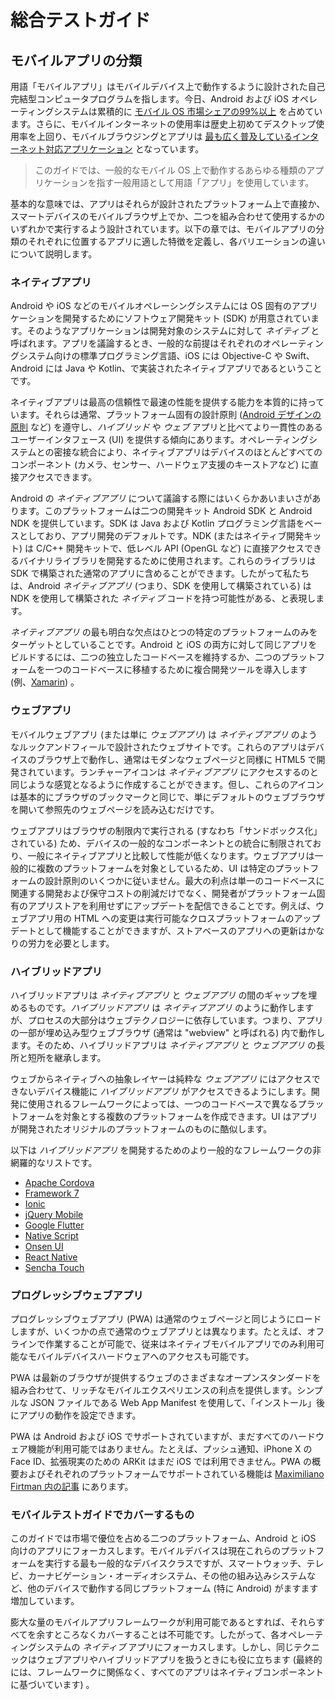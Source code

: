 # 総合テストガイド

## モバイルアプリの分類

用語「モバイルアプリ」はモバイルデバイス上で動作するように設計された自己完結型コンピュータプログラムを指します。今日、Android および iOS オペレーティングシステムは累積的に [モバイル OS 市場シェアの99%以上](https://www.idc.com/promo/smartphone-market-share/os) を占めています。さらに、モバイルインターネットの使用率は歴史上初めてデスクトップ使用率を上回り、モバイルブラウジングとアプリは [最も広く普及しているインターネット対応アプリケーション](https://www.idc.com/promo/smartphone-market-share/os) となっています。

> このガイドでは、一般的なモバイル OS 上で動作するあらゆる種類のアプリケーションを指す一般用語として用語「アプリ」を使用しています。

基本的な意味では、アプリはそれらが設計されたプラットフォーム上で直接か、スマートデバイスのモバイルブラウザ上でか、二つを組み合わせて使用するかのいずれかで実行するよう設計されています。以下の章では、モバイルアプリの分類のそれぞれに位置するアプリに適した特徴を定義し、各バリエーションの違いについて説明します。

### ネイティブアプリ

Android や iOS などのモバイルオペレーシングシステムには OS 固有のアプリケーションを開発するためにソフトウェア開発キット (SDK) が用意されています。そのようなアプリケーションは開発対象のシステムに対して *ネイティブ* と呼ばれます。アプリを議論するとき、一般的な前提はそれぞれのオペレーティングシステム向けの標準プログラミング言語、iOS には Objective-C や Swift、Android には Java や Kotlin、で実装されたネイティブアプリであるということです。

ネイティブアプリは最高の信頼性で最速の性能を提供する能力を本質的に持っています。それらは通常、プラットフォーム固有の設計原則 ([Android デザインの原則](https://developer.android.com/design/get-started/principles.html) など) を遵守し、*ハイブリッド* や *ウェブ* アプリと比べてより一貫性のあるユーザーインタフェース (UI) を提供する傾向にあります。オペレーティングシステムとの密接な統合により、ネイティブアプリはデバイスのほとんどすべてのコンポーネント (カメラ、センサー、ハードウェア支援のキーストアなど) に直接アクセスできます。

Android の *ネイティブアプリ* について議論する際にはいくらかあいまいさがあります。このプラットフォームは二つの開発キット Android SDK と Android NDK を提供しています。SDK は Java および Kotlin プログラミング言語をベースとしており、アプリ開発のデフォルトです。NDK (またはネイティブ開発キット) は C/C++ 開発キットで、低レベル API (OpenGL など) に直接アクセスできるバイナリライブラリを開発するために使用されます。これらのライブラリは SDK で構築された通常のアプリに含めることができます。したがって私たちは、Android *ネイティブアプリ* (つまり、SDK を使用して構築されている) は NDK を使用して構築された *ネイティブ* コードを持つ可能性がある、と表現します。

*ネイティブアプリ* の最も明白な欠点はひとつの特定のプラットフォームのみをターゲットとしていることです。Android と iOS の両方に対して同じアプリをビルドするには、二つの独立したコードベースを維持するか、二つのプラットフォームを一つのコードベースに移植するために複合開発ツールを導入します (例、[Xamarin](https://www.xamarin.com/)) 。

### ウェブアプリ

モバイルウェブアプリ (または単に *ウェブアプリ*) は *ネイティブアプリ* のようなルックアンドフィールで設計されたウェブサイトです。これらのアプリはデバイスのブラウザ上で動作し、通常はモダンなウェブページと同様に HTML5 で開発されています。ランチャーアイコンは *ネイティブアプリ* にアクセスするのと同じような感覚となるように作成することができます。但し、これらのアイコンは基本的にブラウザのブックマークと同じで、単にデフォルトのウェブブラウザを開いて参照先のウェブページを読み込むだけです。

ウェブアプリはブラウザの制限内で実行される (すなわち「サンドボックス化」されている) ため、デバイスの一般的なコンポーネントとの統合に制限されており、一般にネイティブアプリと比較して性能が低くなります。ウェブアプリは一般的に複数のプラットフォームを対象としているため、UI は特定のプラットフォームの設計原則のいくつかに従いません。最大の利点は単一のコードベースに関連する開発および保守コストの削減だけでなく、開発者がプラットフォーム固有のアプリストアを利用せずにアップデートを配信できることです。例えば、ウェブアプリ用の HTML への変更は実行可能なクロスプラットフォームのアップデートとして機能することができますが、ストアベースのアプリへの更新はかなりの労力を必要とします。

### ハイブリッドアプリ

ハイブリッドアプリは *ネイティブアプリ* と *ウェブアプリ* の間のギャップを埋めるものです。*ハイブリッドアプリ* は *ネイティブアプリ* のように動作しますが、プロセスの大部分はウェブテクノロジーに依存しています。つまり、アプリの一部が埋め込み型ウェブブラウザ (通常は "webview" と呼ばれる) 内で動作します。そのため、ハイブリッドアプリは *ネイティブアプリ* と *ウェブアプリ* の長所と短所を継承します。

ウェブからネイティブへの抽象レイヤーは純粋な *ウェブアプリ* にはアクセスできないデバイス機能に *ハイブリッドアプリ* がアクセスできるようにします。開発に使用されるフレームワークによっては、一つのコードベースで異なるプラットフォームを対象とする複数のプラットフォームを作成できます。UI はアプリが開発されたオリジナルのプラットフォームのものに酷似します。

以下は *ハイブリッドアプリ* を開発するためのより一般的なフレームワークの非網羅的なリストです。

- [Apache Cordova](https://cordova.apache.org/ "Apache Cordova")
- [Framework 7](https://framework7.io/ "Framework 7")
- [Ionic](https://ionicframework.com/ "Ionic")
- [jQuery Mobile](https://jquerymobile.com/ "jQuery Mobile")
- [Google Flutter](https://flutter.dev/ "Google Flutter")
- [Native Script](https://www.nativescript.org/ "Native Script")
- [Onsen UI]( https://onsen.io/ "Onsen UI")
- [React Native](https://www.reactnative.com/ "React Native")
- [Sencha Touch](https://www.sencha.com/products/touch/ "Sencha Touch")

### プログレッシブウェブアプリ

プログレッシブウェブアプリ (PWA) は通常のウェブページと同じようにロードしますが、いくつかの点で通常のウェブアプリとは異なります。たとえば、オフラインで作業することが可能で、従来はネイティブモバイルアプリでのみ利用可能なモバイルデバイスハードウェアへのアクセスも可能です。

PWA は最新のブラウザが提供するウェブのさまざまなオープンスタンダードを組み合わせて、リッチなモバイルエクスペリエンスの利点を提供します。シンプルな JSON ファイルである Web App Manifest を使用して、「インストール」後にアプリの動作を設定できます。

PWA は Android および iOS でサポートされていますが、まだすべてのハードウェア機能が利用可能ではありません。たとえば、プッシュ通知、iPhone X の Face ID、拡張現実のための ARKit はまだ iOS では利用できません。PWA の概要およびそれぞれのプラットフォームでサポートされている機能は [Maximiliano Firtman 内の記事](https://medium.com/@firt/progressive-web-apps-on-ios-are-here-d00430dee3a7 "Progressive Web Apps on iOS are here") にあります。

### モバイルテストガイドでカバーするもの

このガイドでは市場で優位を占める二つのプラットフォーム、Android と iOS 向けのアプリにフォーカスします。モバイルデバイスは現在これらのプラットフォームを実行する最も一般的なデバイスクラスですが、スマートウォッチ、テレビ、カーナビゲーション・オーディオシステム、その他の組み込みシステムなど、他のデバイスで動作する同じプラットフォーム (特に Android) がますます増加しています。

膨大な量のモバイルアプリフレームワークが利用可能であるとすれば、それらすべてを余すところなくカバーすることは不可能です。したがって、各オペレーティングシステムの *ネイティブ* アプリにフォーカスします。しかし、同じテクニックはウェブアプリやハイブリッドアプリを扱うときにも役に立ちます (最終的には、フレームワークに関係なく、すべてのアプリはネイティブコンポーネントに基づいています) 。
